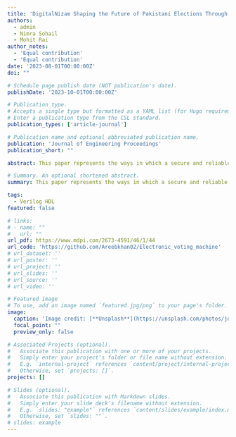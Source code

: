 ```yaml
---
title: 'DigitalNizam Shaping the Future of Pakistani Elections Through Secure FPGA-Based Voting Solutions'
authors:
  - admin
  - Nimra Sohail
  - Mohit Rai
author_notes:
  - 'Equal contribution'
  - 'Equal contribution'
date: '2023-08-01T00:00:00Z'
doi: ""

# Schedule page publish date (NOT publication's date).
publishDate: '2023-10-01T00:00:00Z'

# Publication type.
# Accepts a single type but formatted as a YAML list (for Hugo requirements).
# Enter a publication type from the CSL standard.
publication_types: ['article-journal']

# Publication name and optional abbreviated publication name.
publication: 'Journal of Engineering Proceedings'
publication_short: ""

abstract: This paper represents the ways in which a secure and reliable voting machine could be implemented using hardware descriptive language, which in this case is Verilog. In order to  emphasize security, the proposed design is implemented in two ways; The first variant is a basic  version compromising some basic safety protocols, however, the subsequent variant is a safer kind of  FPGA stemmed-voting machine. Furthermore, concrete illustration is done using the Vivado and  Artix-7-based FPGA Basys-3. Finally, the obtained conclusions seem to be encouraging, to a certain  extent, as evidently, the system provides robust and assured voting, along with minimizing latency  and power consumption. In addition to that, this design could be utilized as a starting point for the development of superior voting systems, utilizing the FPGAs, in the future.

# Summary. An optional shortened abstract.
summary: This paper represents the ways in which a secure and reliable voting machine could be implemented using hardware descriptive language, which in this case is Verilog.

tags:
  - Verilog HDL
featured: false

# links:
# - name: ""
#   url: ""
url_pdf: https://www.mdpi.com/2673-4591/46/1/44
url_code: 'https://github.com/Areebkhan02/Electronic_voting_machine'
# url_dataset: ''
# url_poster: ''
# url_project: ''
# url_slides: ''
# url_source: ''
# url_video: ''

# Featured image
# To use, add an image named `featured.jpg/png` to your page's folder. 
image:
  caption: 'Image credit: [**Unsplash**](https://unsplash.com/photos/jdD8gXaTZsc)'
  focal_point: ""
  preview_only: false

# Associated Projects (optional).
#   Associate this publication with one or more of your projects.
#   Simply enter your project's folder or file name without extension.
#   E.g. `internal-project` references `content/project/internal-project/index.md`.
#   Otherwise, set `projects: []`.
projects: []

# Slides (optional).
#   Associate this publication with Markdown slides.
#   Simply enter your slide deck's filename without extension.
#   E.g. `slides: "example"` references `content/slides/example/index.md`.
#   Otherwise, set `slides: ""`.
# slides: example
---
```


<!-- # {{% callout note %}}
# Click the *Cite* button above to demo the feature to enable visitors to import publication metadata into their reference management software.
# {{% /callout %}}

# {{% callout note %}}
# Create your slides in Markdown - click the *Slides* button to check out the example.
# {{% /callout %}}

# Add the publication's **full text** or **supplementary notes** here. You can use rich formatting such as including [code, math, and images](https://docs.hugoblox.com/content/writing-markdown-latex/). -->

